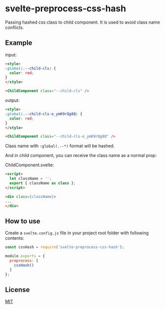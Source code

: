 # svelte-preprocess-css-hash
Passing hashed css class to child component. It is used to avoid class name conflicts.

## Example

input:
```html
<style>
:global(.--child-cls) {
  color: red;
}
</style>

<ChildComponent class="--child-cls" />
```

output:
```html
<style>
:global(.--child-cls-o_ymK9rQg8Q) {
  color: red;
}
</style>

<ChildComponent class="--child-cls-o_ymK9rQg8Q" />
```

Class name with `:global(.--*)` format will be hashed.

And in child component, you can receive the class name as a normal prop:

ChildComponent.svelte:
```html
<script>
  let className = '';
  export { className as class };
</script>

<div class={className}>
...
</div>
```

## How to use

Create a `svelte.config.js` file in your project root folder with following contents:

```js
const cssHash = require('svelte-preprocess-css-hash');

module.exports = {
  preprocess: [
    cssHash()
  ]
};
```

## License
[MIT](LICENSE)
